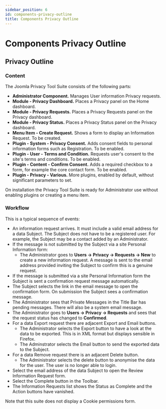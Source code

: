 ```yaml
---
sidebar_position: 6
id: components-privacy-outline
title: Components Privacy Outline
---
```

# Components Privacy Outline
## Privacy Outline

### Content

The Joomla Privacy Tool Suite consists of the following parts:

- **Administrator Component.** Manages User information Privacy
  requests.
- **Module - Privacy Dashboard.** Places a Privacy panel on the Home
  dashboard.
- **Module - Privacy Requests.** Places a Privacy Requests panel on the
  Privacy dashboard.
- **Module - Privacy Status.** Places a Privacy Status panel on the
  Privacy dashboard.
- **Menu Item - Create Request.** Shows a form to display an Information
  Request. To be created.
- **Plugin - System - Privacy Consent.** Adds consent fields to personal
  information forms such as Registration. To be enabled.
- **Plugin - User - Terms and Condition.** Requests user's consent to
  the site's terms and conditions. To be enabled.
- **Plugin - Content - Confirm Consent.** Adds a required checkbox to a
  form, for example the core contact form. To be enabled.
- **Plugin - Privacy - Various.** More plugins, enabled by default,
  without significant parameters to set.

On installation the Privacy Tool Suite is ready for Administrator use
without enabling plugins or creating a menu item.

### Workflow

This is a typical sequence of events:

- An information request arrives. It must include a valid email address
  for a data Subject. The Subject does not have to be a registered user.
  For example, the Subject may be a contact added by an Administrator.
- If the message is not submitted by the Subject via a site Personal
  Information form:
  - The Administrator goes to
    **Users **→** Privacy **→** Requests **→** New** to create a new
    information request. A message is sent to the email address provided
    inviting the Subject to confirm this is a genuine request.
- If the message is submitted via a site Personal Information form the
  Subject is sent a confirmation request message automatically.
- The Subject selects the link in the email message to open the
  confirmation form. On submission the Subject sees a confirmation
  message.
- The Administrator sees that Private Messages in the Title Bar has
  pending messages. There will also be a system email message.
- The Administrator goes to **Users **→** Privacy **→** Requests** and
  sees that the request status has changed to **Confirmed**.
- For a data Export request there are adjacent Export and Email buttons.
  - The Administrator selects the Export button to have a look at the
    data to be exported. This is in XML format but displays sensible in
    Firefox.
  - The Adminstrator selects the Email button to send the exported data
    to the Subject.
- For a data Remove request there is an adjacent Delete button.
  - The Administrator selects the delete button to anonymise the data
    for the user. The user is no longer able to login.
- Select the email address of the data Subject to open the Review
  Information Request form.
- Select the Complete button in the Toolbar.
- The Information Requests list shows the Status as Complete and the
  Action buttons have vanished.

Note that this suite does not display a Cookie permissions form.
